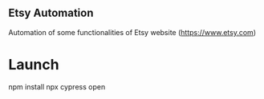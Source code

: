 ## Etsy Automation

Automation of some functionalities of Etsy website (https://www.etsy.com)


# Launch

npm install
npx cypress open

